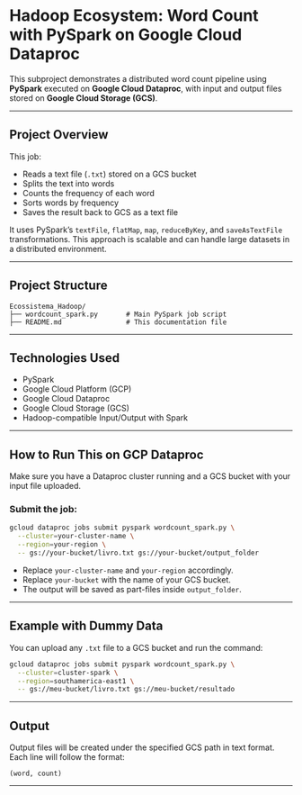 # Hadoop Ecosystem: Word Count with PySpark on Google Cloud Dataproc

This subproject demonstrates a distributed word count pipeline using **PySpark** executed on **Google Cloud Dataproc**, with input and output files stored on **Google Cloud Storage (GCS)**.

---

## Project Overview

This job:
- Reads a text file (`.txt`) stored on a GCS bucket
- Splits the text into words
- Counts the frequency of each word
- Sorts words by frequency
- Saves the result back to GCS as a text file

It uses PySpark’s `textFile`, `flatMap`, `map`, `reduceByKey`, and `saveAsTextFile` transformations. This approach is scalable and can handle large datasets in a distributed environment.

---

## Project Structure

```
Ecossistema_Hadoop/
├── wordcount_spark.py       # Main PySpark job script
├── README.md                # This documentation file
```

---

## Technologies Used

- PySpark
- Google Cloud Platform (GCP)
- Google Cloud Dataproc
- Google Cloud Storage (GCS)
- Hadoop-compatible Input/Output with Spark

---

## How to Run This on GCP Dataproc

Make sure you have a Dataproc cluster running and a GCS bucket with your input file uploaded.

### Submit the job:

```bash
gcloud dataproc jobs submit pyspark wordcount_spark.py \
  --cluster=your-cluster-name \
  --region=your-region \
  -- gs://your-bucket/livro.txt gs://your-bucket/output_folder
```

- Replace `your-cluster-name` and `your-region` accordingly.
- Replace `your-bucket` with the name of your GCS bucket.
- The output will be saved as part-files inside `output_folder`.

---

## Example with Dummy Data

You can upload any `.txt` file to a GCS bucket and run the command:

```bash
gcloud dataproc jobs submit pyspark wordcount_spark.py \
  --cluster=cluster-spark \
  --region=southamerica-east1 \
  -- gs://meu-bucket/livro.txt gs://meu-bucket/resultado
```

---

## Output

Output files will be created under the specified GCS path in text format. Each line will follow the format:

```
(word, count)
```

---